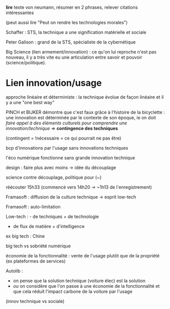 **lire** texte von neumann, résumer en 2 phrases,
relever citations intéressantes

(peut aussi lire "Peut on rendre les technologies morales")

Schaffer : STS, la technique a une signification matérielle et sociale

Peter Galison : grand de la STS, spécialiste de la cybernétique

Big Science (lien armement/innovation) :
ce qu'on lui reproche n'est pas nouveau, il y a très vite eu une articulation
entre savoir et pouvoir (science/politique).

# Lien innovation/usage

approche linéaire et déterministe :
la technique évolue de façon linéaire et il y a une "one best way"

PINCH et BIJKER démontre que c'est faux grâce à l'histoire de la bicyclette :
une innovation est déterminée par le contexte de son époque, ie on doit *faire
appel à des éléments culturels pour comprendre une innovation/technique* =>
**contingence des techniques**

(contingent = !nécessaire = ce qui pourrait ne pas être)

bcp d'innovations par l'usage sans innovations techniques

l'éco numérique fonctionne sans grande innovation technique

design : faire plus avec moins -> idée du découplage

science contre découplage, politique pour (~)

réécouter 15h33 (commencé vers 14h20 -> ~1h13 de l'enregistrement)

Framasoft : diffusion de la culture technique -> esprit low-tech

Framasoft : auto-limitation

Low-tech : - de techniques + de technologie

- de flux de matière + d'intelligence

ex big tech : Chine

big tech vs sobriété numérique

économie de la fonctionnalité : vente de l'usage plutôt que de la propriété
(ex plateformes de services)

Autolib :

- on pense que la solution technique (voiture élec) est la solution
- *ou* on considère que l'on passe à une économie de la fonctionnalité
  et que cela réduit l'impact carbone de la voiture par l'usage

(innov technique vs sociale)

